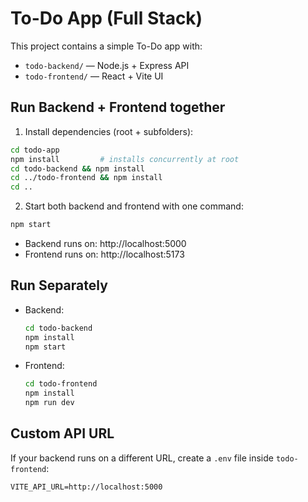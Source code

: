# To-Do App (Full Stack)

This project contains a simple To-Do app with:
- `todo-backend/` — Node.js + Express API
- `todo-frontend/` — React + Vite UI

## Run Backend + Frontend together

1. Install dependencies (root + subfolders):
```bash
cd todo-app
npm install         # installs concurrently at root
cd todo-backend && npm install
cd ../todo-frontend && npm install
cd ..
```

2. Start both backend and frontend with one command:
```bash
npm start
```

- Backend runs on: http://localhost:5000
- Frontend runs on: http://localhost:5173

## Run Separately

- Backend:
  ```bash
  cd todo-backend
  npm install
  npm start
  ```

- Frontend:
  ```bash
  cd todo-frontend
  npm install
  npm run dev
  ```

## Custom API URL

If your backend runs on a different URL, create a `.env` file inside `todo-frontend`:
```
VITE_API_URL=http://localhost:5000
```
